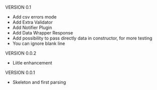 VERSION 0.1

* Add csv errors mode
* Add Extra Validator
* Add Notifier Plugin
* Add Data Wrapper Response
* Add possibility to pass directly data in constructor, for more testing
* You can ignore blank line

VERSION 0.0.2

* Liitle enhancement

VERSION 0.0.1

* Skeleton and first parsing
